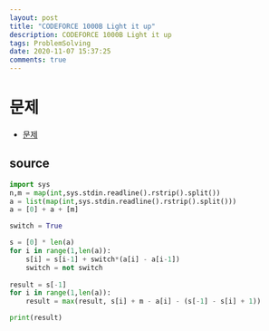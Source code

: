 ```yaml
---
layout: post
title: "CODEFORCE 1000B Light it up"
description: CODEFORCE 1000B Light it up
tags: ProblemSolving
date: 2020-11-07 15:37:25
comments: true
---
```


# 문제

- [문제](https://codeforces.com/problemset/problem/1000/B)

## source

```py
import sys
n,m = map(int,sys.stdin.readline().rstrip().split())
a = list(map(int,sys.stdin.readline().rstrip().split()))
a = [0] + a + [m]

switch = True

s = [0] * len(a)
for i in range(1,len(a)):
    s[i] = s[i-1] + switch*(a[i] - a[i-1])
    switch = not switch
    
result = s[-1]
for i in range(1,len(a)):
    result = max(result, s[i] + m - a[i] - (s[-1] - s[i] + 1))

print(result)
```

<script id="dsq-count-scr" src="//msc9533.disqus.com/count.js" async></script>

